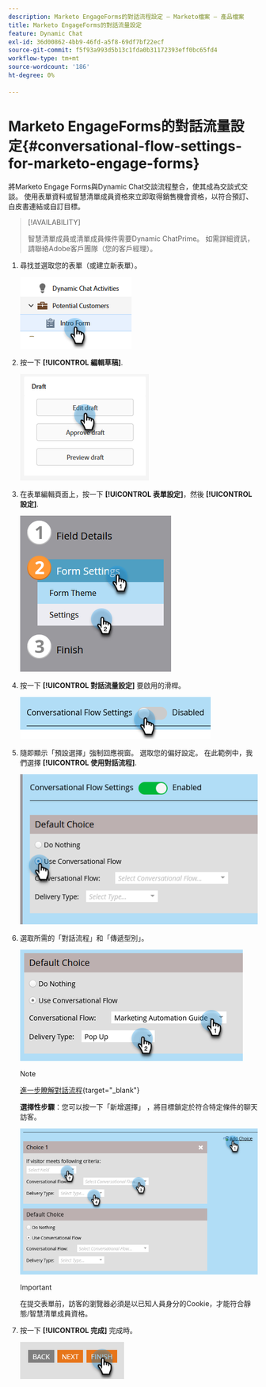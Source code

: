 ```yaml
---
description: Marketo EngageForms的對話流程設定 — Marketo檔案 — 產品檔案
title: Marketo EngageForms的對話流量設定
feature: Dynamic Chat
exl-id: 36d00862-4bb9-46fd-a5f8-69df7bf22ecf
source-git-commit: f5f93a993d5b13c1fda0b31172393eff0bc65fd4
workflow-type: tm+mt
source-wordcount: '186'
ht-degree: 0%

---
```


# Marketo EngageForms的對話流量設定{#conversational-flow-settings-for-marketo-engage-forms}

將Marketo Engage Forms與Dynamic Chat交談流程整合，使其成為交談式交談。 使用表單資料或智慧清單成員資格來立即取得銷售機會資格，以符合預訂、白皮書連結或自訂目標。

>[!AVAILABILITY]
>
>智慧清單成員或清單成員條件需要Dynamic ChatPrime。 如需詳細資訊，請聯絡Adobe客戶團隊（您的客戶經理）。

1. 尋找並選取您的表單（或建立新表單）。

   ![](assets/conversational-flow-settings-1.png)

1. 按一下 **[!UICONTROL 編輯草稿]**.

   ![](assets/conversational-flow-settings-2.png)

1. 在表單編輯頁面上，按一下 **[!UICONTROL 表單設定]**，然後 **[!UICONTROL 設定]**.

   ![](assets/conversational-flow-settings-3.png)

1. 按一下 **[!UICONTROL 對話流量設定]** 要啟用的滑桿。

   ![](assets/conversational-flow-settings-4.png)

1. 隨即顯示「預設選擇」強制回應視窗。 選取您的偏好設定。 在此範例中，我們選擇 **[!UICONTROL 使用對話流程]**.

   ![](assets/conversational-flow-settings-5.png)

1. 選取所需的「對話流程」和「傳遞型別」。

   ![](assets/conversational-flow-settings-6.png)

   >[!NOTE]
   >
   >[進一步瞭解對話流程](/help/marketo/product-docs/demand-generation/dynamic-chat/automated-chat/conversational-flow-overview.md){target="_blank"}

   **選擇性步驟**：您可以按一下「新增選擇」 ，將目標鎖定於符合特定條件的聊天訪客。

   ![](assets/conversational-flow-settings-7.png)

   >[!IMPORTANT]
   >
   >在提交表單前，訪客的瀏覽器必須是以已知人員身分的Cookie，才能符合靜態/智慧清單成員資格。

1. 按一下 **[!UICONTROL 完成]** 完成時。

   ![](assets/conversational-flow-settings-8.png)
